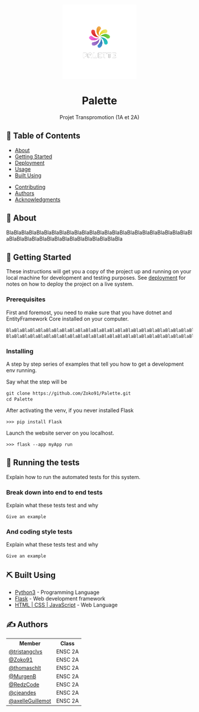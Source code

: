 <p align="center">
  <a href="" rel="noopener">
 <img  src="templates/ressources/palette_blanc.png" alt="Palette logo"></a>
</p>

<h1 align="center">Palette</h1>

<!-- <div align="center">

  [![Status](https://img.shields.io/badge/status-active-success.svg)]() 
  [![GitHub Issues](https://img.shields.io/github/issues/kylelobo/The-Documentation-Compendium.svg)](https://github.com/kylelobo/The-Documentation-Compendium/issues)
  [![GitHub Pull Requests](https://img.shields.io/github/issues-pr/kylelobo/The-Documentation-Compendium.svg)](https://github.com/kylelobo/The-Documentation-Compendium/pulls)

</div> -->

<!-- --- -->

<p align="center"> Projet Transpromotion (1A et 2A)
    <br> 
</p>

## 📝 Table of Contents
- [About](#about)
- [Getting Started](#getting_started)
- [Deployment](#deployment)
- [Usage](#usage)
- [Built Using](#built_using)
<!-- - [TODO](../TODO.md) -->
- [Contributing](../CONTRIBUTING.md)
- [Authors](#authors)
- [Acknowledgments](#acknowledgement)

## 🧐 About <a name = "about"></a>
BlaBlaBlaBlaBlaBlaBlaBlaBlaBlaBlaBlaBlaBlaBlaBlaBlaBlaBlaBlaBlaBlaBlaBlaBlaBlaBlaBlaBlaBlaBlaBlaBlaBlaBlaBlaBlaBlaBlaBla


## 🏁 Getting Started <a name = "getting_started"></a>
These instructions will get you a copy of the project up and running on your local machine for development and testing purposes. See [deployment](#deployment) for notes on how to deploy the project on a live system.

### Prerequisites
First and foremost, you need to make sure that you have dotnet and EntityFramework Core installed on your computer.

```
BlaBlaBlaBlaBlaBlaBlaBlaBlaBlaBlaBlaBlaBlaBlaBlaBlaBlaBlaBlaBlaBlaBlaBlaBla
BlaBlaBlaBlaBlaBlaBlaBlaBlaBlaBlaBlaBlaBlaBlaBlaBlaBlaBlaBlaBlaBlaBlaBlaBla
```

### Installing
A step by step series of examples that tell you how to get a development env running.

Say what the step will be

```
git clone https://github.com/Zoko91/Palette.git
cd Palette
```
<!--
```
# Windows
>>> venvWindows\Scripts\activate

# MacOS
>>> .venv/bin/activate
```
-->
After activating the venv, if you never installed Flask

```
>>> pip install Flask
```

Launch the website server on you localhost.
```
>>> flask --app myApp run
```

## 🔧 Running the tests <a name = "tests"></a>
Explain how to run the automated tests for this system.

### Break down into end to end tests
Explain what these tests test and why

```
Give an example
```

### And coding style tests
Explain what these tests test and why

```
Give an example
```

<!-- ## 🎈 Usage <a name="usage"></a>
Add notes about how to use the system. -->

<!-- ## 🚀 Deployment <a name = "deployment"></a>
Add additional notes about how to deploy this on a live system. -->

## ⛏️ Built Using <a name = "built_using"></a>
- [Python3](https://www.python.org/download/releases/3.0/) - Programming Language
- [Flask](https://flask.palletsprojects.com/en/2.2.x/) - Web development framework
- [HTML | CSS | JavaScript](https://www.freecodecamp.org/news/html-css-and-javascript-explained-for-beginners/) - Web Language



## ✍️ Authors <a name = "authors"></a>
<div align="center" >
<table>
  <tr>
    <th>Member</th>
    <th>Class</th>
  </tr>
  <tr>
    <td><a href="https://github.com/tristangclvs"> @tristangclvs </a></td>
    <td>ENSC 2A </td>
  </tr>
  <tr>
    <td><a href="https://github.com/Zoko91"> @Zoko91 </a></td>
    <td>ENSC 2A </td>
  </tr>
  <tr>
    <td><a href="https://github.com/thomaschlt"> @thomaschlt </a></td>
    <td>ENSC 2A </td>
  </tr>
    <tr>
    <td><a href="https://github.com/MurgenB"> @MurgenB </a></td>
    <td>ENSC 2A </td>
  </tr>
    <tr>
    <td><a href="https://github.com/RedzCode"> @RedzCode </a></td>
    <td>ENSC 2A </td>
  </tr>
    <tr>
    <td><a href="https://github.com/cjeandes"> @cjeandes </a></td>
    <td>ENSC 2A </td>
  </tr>
    <tr>
    <td><a href="https://github.com/axelleGuillemot"> @axelleGuillemot </a></td>
    <td>ENSC 2A </td>
  </tr>
</table>
</div>

<!-- ## 🎉 Acknowledgements <a name = "acknowledgement"></a>
- Hat tip to anyone whose code was used
- Inspiration
- References -->
